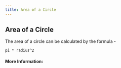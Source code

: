 ```yaml
---
title: Area of a Circle
---
```

## Area of a Circle

The area of a circle can be calculated by the formula -

`pi * radius^2`

#### More Information:
<!-- Please add any articles you think might be helpful to read before writing the article -->


